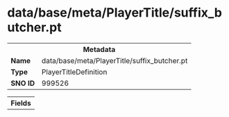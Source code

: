 <h1>data/base/meta/PlayerTitle/suffix_butcher.pt</h1><table><tr><th colspan="100%">Metadata</th></tr><tr><td><b>Name</b></td><td>data/base/meta/PlayerTitle/suffix_butcher.pt</td></tr><tr><td><b>Type</b></td><td>PlayerTitleDefinition</td></tr><tr><td><b>SNO ID</b></td><td>999526</td></tr></table>

<table><tr><th colspan="100%">Fields</th></tr></table>

